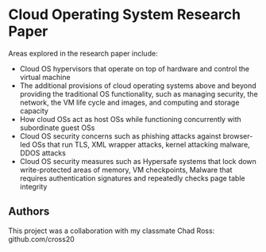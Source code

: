# Cloud Operating System Research Paper

Areas explored in the research paper include:

+ Cloud OS hypervisors that operate on top of hardware and control the virtual machine
+ The additional provisions of cloud operating systems above and beyond providing the traditional OS functionality, such as managing security, the network, the VM life cycle and images, and computing and storage capacity
+ How cloud OSs act as host OSs while functioning concurrently with subordinate guest OSs
+ Cloud OS security concerns such as phishing attacks against browser-led OSs that run TLS, XML wrapper attacks, kernel attacking malware, DDOS attacks
+ Cloud OS security measures such as Hypersafe systems that lock down write-protected areas of memory, VM checkpoints, Malware that requires authentication signatures and repeatedly checks page table integrity

## Authors

This project was a collaboration with my classmate Chad Ross: github.com/cross20 
